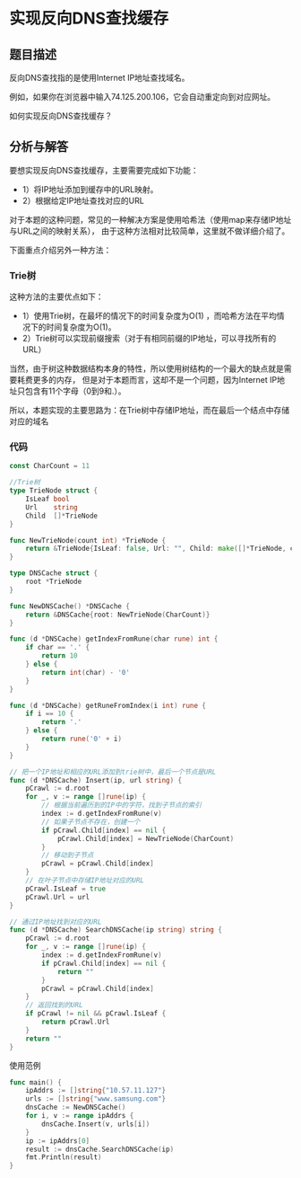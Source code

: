 # 实现反向DNS查找缓存

## 题目描述
反向DNS查找指的是使用Internet IP地址查找域名。

例如，如果你在浏览器中输入74.125.200.106，它会自动重定向到对应网址。

如何实现反向DNS查找缓存？

## 分析与解答
要想实现反向DNS查找缓存，主要需要完成如下功能：
* 1）将IP地址添加到缓存中的URL映射。
* 2）根据给定IP地址查找对应的URL

对于本题的这种问题，常见的一种解决方案是使用哈希法（使用map来存储IP地址与URL之间的映射关系），
由于这种方法相对比较简单，这里就不做详细介绍了。

下面重点介绍另外一种方法：
### Trie树
这种方法的主要优点如下：
* 1）使用Trie树，在最坏的情况下的时间复杂度为O(1) ，而哈希方法在平均情况下的时间复杂度为O(1)。
* 2）Trie树可以实现前缀搜索（对于有相同前缀的IP地址，可以寻找所有的URL）

当然，由于树这种数据结构本身的特性，所以使用树结构的一个最大的缺点就是需要耗费更多的内存，
但是对于本题而言，这却不是一个问题，因为Internet IP地址只包含有11个字母（0到9和.）。

所以，本题实现的主要思路为：在Trie树中存储IP地址，而在最后一个结点中存储对应的域名

### 代码
```go
const CharCount = 11

//Trie树
type TrieNode struct {
	IsLeaf bool
	Url    string
	Child  []*TrieNode
}

func NewTrieNode(count int) *TrieNode {
	return &TrieNode{IsLeaf: false, Url: "", Child: make([]*TrieNode, count)}
}

type DNSCache struct {
	root *TrieNode
}

func NewDNSCache() *DNSCache {
	return &DNSCache{root: NewTrieNode(CharCount)}
}

func (d *DNSCache) getIndexFromRune(char rune) int {
	if char == '.' {
		return 10
	} else {
		return int(char) - '0'
	}
}

func (d *DNSCache) getRuneFromIndex(i int) rune {
	if i == 10 {
		return '.'
	} else {
		return rune('0' + i)
	}
}

// 把一个IP地址和相应的URL添加到trie树中，最后一个节点是URL
func (d *DNSCache) Insert(ip, url string) {
	pCrawl := d.root
	for _, v := range []rune(ip) {
		// 根据当前遍历到的IP中的字符，找到子节点的索引
		index := d.getIndexFromRune(v)
		// 如果子节点不存在，创建一个
		if pCrawl.Child[index] == nil {
			pCrawl.Child[index] = NewTrieNode(CharCount)
		}
		// 移动到子节点
		pCrawl = pCrawl.Child[index]
	}
	// 在叶子节点中存储IP地址对应的URL
	pCrawl.IsLeaf = true
	pCrawl.Url = url
}

// 通过IP地址找到对应的URL
func (d *DNSCache) SearchDNSCache(ip string) string {
	pCrawl := d.root
	for _, v := range []rune(ip) {
		index := d.getIndexFromRune(v)
		if pCrawl.Child[index] == nil {
			return ""
		}
		pCrawl = pCrawl.Child[index]
	}
	// 返回找到的URL
	if pCrawl != nil && pCrawl.IsLeaf {
		return pCrawl.Url
	}
	return ""
}
```
使用范例
```go
func main() {
	ipAddrs := []string{"10.57.11.127"}
	urls := []string{"www.samsung.com"}
	dnsCache := NewDNSCache()
	for i, v := range ipAddrs {
		dnsCache.Insert(v, urls[i])
	}
	ip := ipAddrs[0]
	result := dnsCache.SearchDNSCache(ip)
	fmt.Println(result)
}
```
